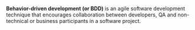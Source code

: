 **Behavior-driven development (or BDD)** is an agile software development technique that encourages collaboration between developers, QA and non-technical or business participants in a software project. 